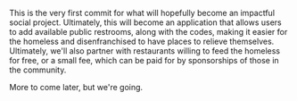 This is the very first commit for what will hopefully become an impactful social project. Ultimately, this will become an application that allows users to add available public restrooms, along with the codes, making it easier for the homeless and disenfranchised to have places to relieve themselves. Ultimately, we'll also partner with restaurants willing to feed the homeless for free, or a small fee, which can be paid for by sponsorships of those in the community.

More to come later, but we're going.